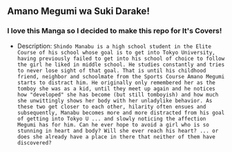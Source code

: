 ## Amano Megumi wa Suki Darake!

### I love this Manga so I decided to make this repo for It's Covers!

* Description:
`
Shindo Manabu is a high school student in the Elite Course of his school whose goal is to get into Tokyo University, having previously failed to get into his school of choice to follow the girl he liked in middle school. He studies constantly and tries to never lose sight of that goal. That is until his childhood friend, neighbor and schoolmate from the Sports Course Amano Megumi starts to distract him. He originally only remembered her as the tomboy she was as a kid, until they meet up again and he notices how "developed" she has become (but still tomboyish) and how much she unwittingly shows her body with her unladylike behavior. As these two get closer to each other, hilarity often ensues and subsequently, Manabu becomes more and more distracted from his goal of getting into Tokyo U ... and slowly noticing the affection Megumi has for him. Can he ever hope to avoid a girl who is so stunning in heart and body? Will she ever reach his heart? ... or does she already have a place in there that neither of them have discovered?
`